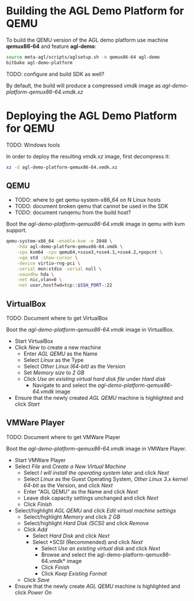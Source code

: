 # Building the AGL Demo Platform for QEMU

To build the QEMU version of the AGL demo platform use machine **qemux86-64** and feature **agl-demo**:

```bash
source meta-agl/scripts/aglsetup.sh -m qemux86-64 agl-demo
bitbake agl-demo-platform
```

TODO: configure and build SDK as well?

By default, the build will produce a compressed *vmdk* image as *agl-demo-platform-qemux86-64.vmdk.xz*

# Deploying the AGL Demo Platform for QEMU

TODO: Windows tools

In order to deploy the resulting *vmdk.xz* image, first decompress it:

```bash
xz -d agl-demo-platform-qemux86-64.vmdk.xz
```

## QEMU

* TODO: where to get qemu-system-x86_64 on N Linux hosts
* TODO: document broken qemu that cannot be used in the SDK
* TODO: document runqemu from the build host?

Boot the *agl-demo-platform-qemux86-64.vmdk* image in qemu with kvm support.

```bash
qemu-system-x86_64 -enable-kvm -m 2048 \
	-hda agl-demo-platform-qemux86-64.vmdk \
	-cpu kvm64 -cpu qemu64,+ssse3,+sse4.1,+sse4.2,+popcnt \
	-vga std -show-cursor \
	-device virtio-rng-pci \
	-serial mon:stdio -serial null \
	-soundhw hda \
	-net nic,vlan=0 \
	-net user,hostfwd=tcp::$SSH_PORT-:22
```

## VirtualBox

TODO: Document where to get VirtualBox

Boot the *agl-demo-platform-qemux86-64.vmdk* image in VirtualBox.

  * Start VirtualBox
  * Click *New* to create a new machine
    * Enter *AGL QEMU* as the Name
    * Select *Linux* as the Type
    * Select *Other Linux (64-bit)* as the Version
    * Set *Memory size* to *2 GB*
    * Click *Use an existing virtual hard disk file* under *Hard disk*
       * Navigate to and select the *agl-demo-platform-qemux86-64.vmdk* image
  * Ensure that the newly created *AGL QEMU* machine is highlighted and click *Start*

## VMWare Player

TODO: Document where to get VMWare Player

Boot the *agl-demo-platform-qemux86-64.vmdk* image in VMWare Player.

  * Start VMWare Player
  * Select *File* and *Create a New Virtual Machine*
    * Select *I will install the operating system later* and click *Next*
    * Select *Linux* as the Guest Operating System, *Other Linux 3.x kernel 64-bit* as the Version, and click *Next*
    * Enter "AGL QEMU" as the Name and click *Next*
    * Leave disk capacity settings unchanged and click *Next*
    * Click *Finish*
  * Select/highlight *AGL QEMU* and click *Edit virtual machine settings*
    * Select/highlight *Memory* and click *2 GB*
    * Select/highlight *Hard Disk (SCSI)* and click *Remove*
    * Click *Add*
      * Select *Hard Disk* and click *Next*
      * Select *SCSI (Recommended) and click *Next*
         * Select *Use an existing virtual disk* and click *Next*
         * Browse and select the agl-demo-platform-qemux86-64.vmdk* image
         * Click *Finish*
         * Click *Keep Existing Format*
    * Click *Save*
  * Ensure that the newly create *AGL QEMU* machine is highlighted and click *Power On*
